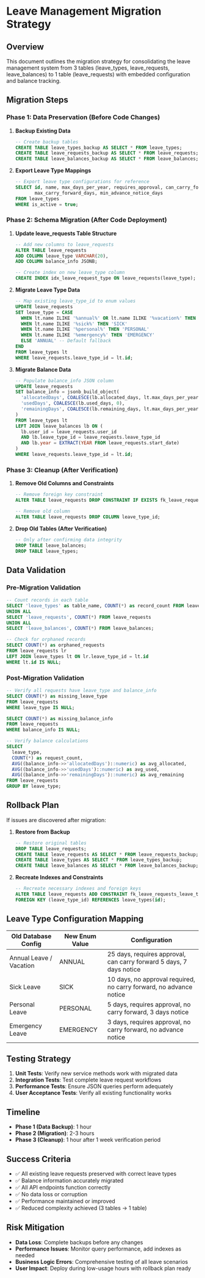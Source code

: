 # Leave Management Migration Strategy

## Overview

This document outlines the migration strategy for consolidating the leave management system from 3 tables (leave_types, leave_requests, leave_balances) to 1 table (leave_requests) with embedded configuration and balance tracking.

## Migration Steps

### Phase 1: Data Preservation (Before Code Changes)

1. **Backup Existing Data**
   ```sql
   -- Create backup tables
   CREATE TABLE leave_types_backup AS SELECT * FROM leave_types;
   CREATE TABLE leave_requests_backup AS SELECT * FROM leave_requests;
   CREATE TABLE leave_balances_backup AS SELECT * FROM leave_balances;
   ```

2. **Export Leave Type Mappings**
   ```sql
   -- Export leave type configurations for reference
   SELECT id, name, max_days_per_year, requires_approval, can_carry_forward, 
          max_carry_forward_days, min_advance_notice_days
   FROM leave_types 
   WHERE is_active = true;
   ```

### Phase 2: Schema Migration (After Code Deployment)

1. **Update leave_requests Table Structure**
   ```sql
   -- Add new columns to leave_requests
   ALTER TABLE leave_requests 
   ADD COLUMN leave_type VARCHAR(20),
   ADD COLUMN balance_info JSONB;

   -- Create index on new leave_type column
   CREATE INDEX idx_leave_request_type ON leave_requests(leave_type);
   ```

2. **Migrate Leave Type Data**
   ```sql
   -- Map existing leave_type_id to enum values
   UPDATE leave_requests 
   SET leave_type = CASE 
     WHEN lt.name ILIKE '%annual%' OR lt.name ILIKE '%vacation%' THEN 'ANNUAL'
     WHEN lt.name ILIKE '%sick%' THEN 'SICK'
     WHEN lt.name ILIKE '%personal%' THEN 'PERSONAL'
     WHEN lt.name ILIKE '%emergency%' THEN 'EMERGENCY'
     ELSE 'ANNUAL' -- Default fallback
   END
   FROM leave_types lt
   WHERE leave_requests.leave_type_id = lt.id;
   ```

3. **Migrate Balance Data**
   ```sql
   -- Populate balance_info JSON column
   UPDATE leave_requests 
   SET balance_info = jsonb_build_object(
     'allocatedDays', COALESCE(lb.allocated_days, lt.max_days_per_year),
     'usedDays', COALESCE(lb.used_days, 0),
     'remainingDays', COALESCE(lb.remaining_days, lt.max_days_per_year)
   )
   FROM leave_types lt
   LEFT JOIN leave_balances lb ON (
     lb.user_id = leave_requests.user_id 
     AND lb.leave_type_id = leave_requests.leave_type_id
     AND lb.year = EXTRACT(YEAR FROM leave_requests.start_date)
   )
   WHERE leave_requests.leave_type_id = lt.id;
   ```

### Phase 3: Cleanup (After Verification)

1. **Remove Old Columns and Constraints**
   ```sql
   -- Remove foreign key constraint
   ALTER TABLE leave_requests DROP CONSTRAINT IF EXISTS fk_leave_requests_leave_type_id;
   
   -- Remove old column
   ALTER TABLE leave_requests DROP COLUMN leave_type_id;
   ```

2. **Drop Old Tables (After Verification)**
   ```sql
   -- Only after confirming data integrity
   DROP TABLE leave_balances;
   DROP TABLE leave_types;
   ```

## Data Validation

### Pre-Migration Validation
```sql
-- Count records in each table
SELECT 'leave_types' as table_name, COUNT(*) as record_count FROM leave_types
UNION ALL
SELECT 'leave_requests', COUNT(*) FROM leave_requests
UNION ALL
SELECT 'leave_balances', COUNT(*) FROM leave_balances;

-- Check for orphaned records
SELECT COUNT(*) as orphaned_requests
FROM leave_requests lr
LEFT JOIN leave_types lt ON lr.leave_type_id = lt.id
WHERE lt.id IS NULL;
```

### Post-Migration Validation
```sql
-- Verify all requests have leave_type and balance_info
SELECT COUNT(*) as missing_leave_type
FROM leave_requests 
WHERE leave_type IS NULL;

SELECT COUNT(*) as missing_balance_info
FROM leave_requests 
WHERE balance_info IS NULL;

-- Verify balance calculations
SELECT 
  leave_type,
  COUNT(*) as request_count,
  AVG((balance_info->>'allocatedDays')::numeric) as avg_allocated,
  AVG((balance_info->>'usedDays')::numeric) as avg_used,
  AVG((balance_info->>'remainingDays')::numeric) as avg_remaining
FROM leave_requests
GROUP BY leave_type;
```

## Rollback Plan

If issues are discovered after migration:

1. **Restore from Backup**
   ```sql
   -- Restore original tables
   DROP TABLE leave_requests;
   CREATE TABLE leave_requests AS SELECT * FROM leave_requests_backup;
   CREATE TABLE leave_types AS SELECT * FROM leave_types_backup;
   CREATE TABLE leave_balances AS SELECT * FROM leave_balances_backup;
   ```

2. **Recreate Indexes and Constraints**
   ```sql
   -- Recreate necessary indexes and foreign keys
   ALTER TABLE leave_requests ADD CONSTRAINT fk_leave_requests_leave_type_id 
   FOREIGN KEY (leave_type_id) REFERENCES leave_types(id);
   ```

## Leave Type Configuration Mapping

| Old Database Config | New Enum Value | Configuration |
|---------------------|----------------|---------------|
| Annual Leave / Vacation | ANNUAL | 25 days, requires approval, can carry forward 5 days, 7 days notice |
| Sick Leave | SICK | 10 days, no approval required, no carry forward, no advance notice |
| Personal Leave | PERSONAL | 5 days, requires approval, no carry forward, 3 days notice |
| Emergency Leave | EMERGENCY | 3 days, requires approval, no carry forward, no advance notice |

## Testing Strategy

1. **Unit Tests**: Verify new service methods work with migrated data
2. **Integration Tests**: Test complete leave request workflows
3. **Performance Tests**: Ensure JSON queries perform adequately
4. **User Acceptance Tests**: Verify all existing functionality works

## Timeline

- **Phase 1 (Data Backup)**: 1 hour
- **Phase 2 (Migration)**: 2-3 hours
- **Phase 3 (Cleanup)**: 1 hour after 1 week verification period

## Success Criteria

- ✅ All existing leave requests preserved with correct leave types
- ✅ Balance information accurately migrated
- ✅ All API endpoints function correctly
- ✅ No data loss or corruption
- ✅ Performance maintained or improved
- ✅ Reduced complexity achieved (3 tables → 1 table)

## Risk Mitigation

- **Data Loss**: Complete backups before any changes
- **Performance Issues**: Monitor query performance, add indexes as needed
- **Business Logic Errors**: Comprehensive testing of all leave scenarios
- **User Impact**: Deploy during low-usage hours with rollback plan ready